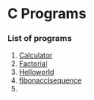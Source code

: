 # C Programs  

### List of programs  
1. [Calculator](./calculator)  
2. [Factorial](./factorial)   
3.   [Helloworld](./helloworld)
4.   [fibonaccisequence](./fibonaccisequenc)
5.   
